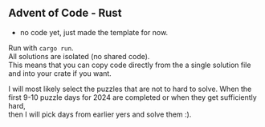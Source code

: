 ## Advent of Code - Rust

* no code yet, just made the template for now.

Run with `cargo run`.\
All solutions are isolated (no shared code).\
This means that you can copy code directly from the a single solution file and into your crate if you want.

I will most likely select the puzzles that are not to hard to solve.
When the first 9-10 puzzle days for 2024 are completed or when they get sufficiently hard,\
then I will pick days from earlier yers and solve them :).
